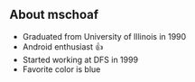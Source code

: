 ## About mschoaf

* Graduated from University of Illinois in 1990
* Android enthusiast :+1:
* Started working at DFS in 1999
* Favorite color is blue
